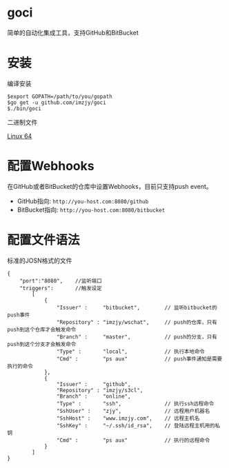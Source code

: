 # goci

简单的自动化集成工具，支持GitHub和BitBucket

# 安装

编译安装

```shell
$export GOPATH=/path/to/you/gopath
$go get -u github.com/imzjy/goci
$./bin/goci
```

二进制文件

[Linux 64](https://github.com/imzjy/goci/releases)

# 配置Webhooks

在GitHub或者BitBucket的仓库中设置Webhooks，目前只支持push event。

- GitHub指向:    `http://you-host.com:8080/github`
- BitBucket指向: `http://you-host.com:8080/bitbucket`

# 配置文件语法

标准的JOSN格式的文件

```text
{
	"port":"8080",    //监听端口
	"triggers":       //触发设定
		[
			{
				"Issuer" :     "bitbucket",        // 监听bitbucket的push事件
				"Repository" : "imzjy/wschat",     // push的仓库，只有push到这个仓库才会触发命令
				"Branch" :     "master",           // push的分支，只有push到这个分支才会触发命令
				"Type" :       "local",            // 执行本地命令
				"Cmd" :        "ps aux"            // push事件通知是需要执行的命令
			},
			{
				"Issuer" :     "github",
				"Repository" : "imzjy/s3cl",
				"Branch" :     "online",
				"Type" :       "ssh",              // 执行ssh远程命令
				"SshUser" :    "zjy",              // 远程用户机器名
				"SshHost" :    "www.imzjy.com",    // 远程主机名
				"SshKey" :     "~/.ssh/id_rsa",    // 登陆远程主机用的私钥
				"Cmd" :        "ps aux"            // 执行的远程命令
			}
		]
}
```